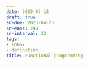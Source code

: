 ```yaml
---
date: 2023-03-12
draft: true
sr-due: 2023-04-23
sr-ease: 248
sr-interval: 32
tags:
- inbox
- definition
title: Functional programming
---
```

   
